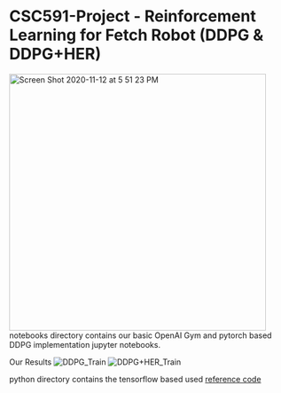 # CSC591-Project - Reinforcement Learning for Fetch Robot (DDPG & DDPG+HER)

<img width="463" alt="Screen Shot 2020-11-12 at 5 51 23 PM" src="https://user-images.githubusercontent.com/25856691/99006724-e82e8780-2510-11eb-9fa5-acb7be65ee9f.png">
notebooks directory contains our basic OpenAI Gym and pytorch based DDPG implementation jupyter notebooks. 

Our Results
![DDPG_Train](https://user-images.githubusercontent.com/25856691/99007206-bf5ac200-2511-11eb-8f98-b0c3084dba11.png) ![DDPG+HER_Train](https://user-images.githubusercontent.com/25856691/99007213-c2ee4900-2511-11eb-8caa-5d574909cf73.png)




python directory contains the tensorflow based used [reference code](https://github.com/pipatth/robot-rl-cscie89)

